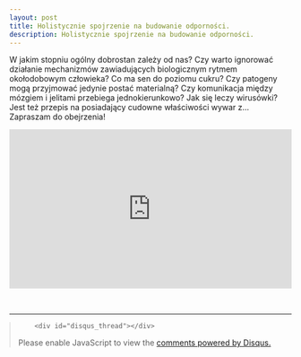 ```yaml
---
layout: post
title: Holistycznie spojrzenie na budowanie odporności.
description: Holistycznie spojrzenie na budowanie odporności.
---
```


<p>W jakim stopniu ogólny dobrostan zależy od nas? Czy warto ignorować działanie mechanizmów zawiadujących biologicznym rytmem okołodobowym człowieka? Co ma sen do poziomu cukru? Czy patogeny mogą przyjmować jedynie postać materialną? Czy komunikacja między mózgiem i jelitami przebiega jednokierunkowo? Jak się leczy wirusówki? Jest też przepis na posiadający cudowne właściwości wywar z... Zapraszam do obejrzenia!</p> 

<iframe style="width:100%; aspect-ratio: 16 / 9;" src="https://www.youtube.com/embed/uHtJdZ2lVk0" title="YouTube video player" frameborder="0" allow="accelerometer; autoplay; clipboard-write; encrypted-media; gyroscope; picture-in-picture" allowfullscreen></iframe>

<p>&nbsp;</p>

<hr class="major" />

<blockquote style="margin-left:0px;">	
		
		<div id="disqus_thread"></div>
<script>
    /**
    *  RECOMMENDED CONFIGURATION VARIABLES: EDIT AND UNCOMMENT THE SECTION BELOW TO INSERT DYNAMIC VALUES FROM YOUR PLATFORM OR CMS.
    *  LEARN WHY DEFINING THESE VARIABLES IS IMPORTANT: https://disqus.com/admin/universalcode/#configuration-variables    */
    /*
    var disqus_config = function () {
    this.page.url = 'https://www.pharmabusters.pl/2023/07/19/odpornosc-holistycznie.html';  // Replace PAGE_URL with your page's canonical URL variable
    this.page.identifier = PAGE_IDENTIFIER; // Replace PAGE_IDENTIFIER with your page's unique identifier variable
    };
    */
    (function() { // DON'T EDIT BELOW THIS LINE
    var d = document, s = d.createElement('script');
    s.src = 'https://pharmabusters.disqus.com/embed.js';
    s.setAttribute('data-timestamp', +new Date());
    (d.head || d.body).appendChild(s);
    })();
</script>
<noscript>Please enable JavaScript to view the <a href="https://disqus.com/?ref_noscript">comments powered by Disqus.</a></noscript>
<script id="dsq-count-scr" src="//pharmabusters.disqus.com/count.js" async></script>
</blockquote>


<script>
/*
function licznikodw() {
var xhr4 = new XMLHttpRequest();
var url4 = "https://autoserwis.leki.expert/baster13/";
xhr4.open("POST", url4, true);
xhr4.setRequestHeader("Content-Type", "application/json; charset=utf-8");
xhr4.setRequestHeader("Data-Type", "json");

xhr4.onreadystatechange = function () {
    if (xhr4.readyState === 4 && xhr4.status === 200) {
        var json = JSON.parse(xhr4.responseText);
        var compare4 = json.info;
        document.getElementById("wyswi").innerHTML = compare4;
    }

}

var data4 = JSON.stringify('{"wtf": "logowanie"}');
xhr4.send(data4);


};

licznikodw();
*/
</script>

